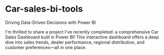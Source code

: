 # Car-sales-bi-tools
Driving Data-Driven Decisions with Power BI

<bz>

I'm thrilled to share a project I've recently completed: a comprehensive Car Sales Dashboard built in Power BI!
This interactive dashboard offers a deep dive into sales trends, dealer performance, regional distribution, and customer preferences—all in one place.
